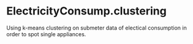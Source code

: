# ElectricityConsump.clustering
Using k-means clustering on submeter data of electical consumption in order to spot single appliances.
